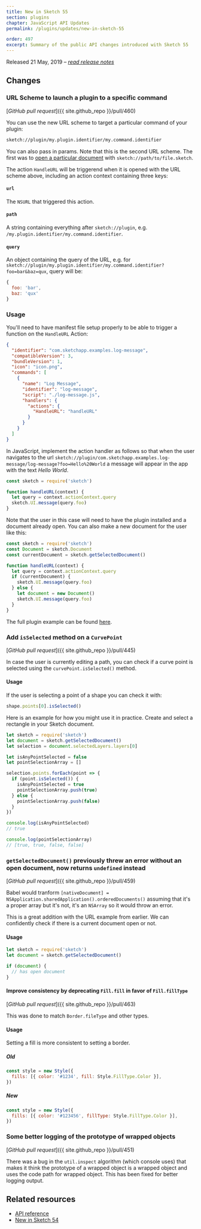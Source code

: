 ```yaml
---
title: New in Sketch 55
section: plugins
chapter: JavaScript API Updates
permalink: /plugins/updates/new-in-sketch-55

order: 497
excerpt: Summary of the public API changes introduced with Sketch 55
---
```


Released 21 May, 2019 – [_read release notes_](https://www.sketch.com/updates/#version-55)

## Changes

### URL Scheme to launch a plugin to a specific command

[_GitHub pull request_]({{ site.github_repo }}/pull/460)

You can use the new URL scheme to target a particular command of your plugin:

```sh
sketch://plugin/my.plugin.identifier/my.command.identifier
```

You can also pass in params. Note that this is the second URL scheme. The first was to [open a particular document](/app) with `sketch://path/to/file.sketch`.

The action `HandleURL` will be triggerend when it is opened with the URL scheme above, including an action context containing three keys:

#### `url`

The `NSURL` that triggered this action.

#### `path`

A string containing everything after `sketch://plugin`, e.g. `/my.plugin.identifier/my.command.identifier`.

#### `query`

An object containing the query of the URL, e.g. for `sketch://plugin/my.plugin.identifier/my.command.identifier?foo=bar&baz=qux`, query will be:

```js
{
  foo: 'bar',
  baz: 'qux'
}
```

### Usage

You'll need to have manifest file setup properly to be able to trigger a function on the `HandleURL` Action:

```json
{
  "identifier": "com.sketchapp.examples.log-message",
  "compatibleVersion": 3,
  "bundleVersion": 1,
  "icon": "icon.png",
  "commands": [
    {
      "name": "Log Message",
      "identifier": "log-message",
      "script": "./log-message.js",
      "handlers": {
        "actions": {
          "HandleURL": "handleURL"
        }
      }
    }
  ]
}
```

In JavaScript, implement the action handler as follows so that when the user navigates to the url `sketch://plugin/com.sketchapp.examples.log-message/log-message?foo=Hello%20World` a message will appear in the app with the text _Hello World_.

```js
const sketch = require('sketch')

function handleURL(context) {
  let query = context.actionContext.query
  sketch.UI.message(query.foo)
}
```

Note that the user in this case will need to have the plugin installed and a document already open. You can also make a new document for the user like this:

```js
const sketch = require('sketch')
const Document = sketch.Document
const currentDocument = sketch.getSelectedDocument()

function handleURL(context) {
  let query = context.actionContext.query
  if (currentDocument) {
    sketch.UI.message(query.foo)
  } else {
    let document = new Document()
    sketch.UI.message(query.foo)
  }
}
```

The full plugin example can be found [here](https://github.com/KevinGutowski/HandleURL_Example).

### Add `isSelected` method on a `CurvePoint`

[_GitHub pull request_]({{ site.github_repo }}/pull/445)

In case the user is currently editing a path, you can check if a curve point is selected using the `curvePoint.isSelected()` method.

#### Usage

If the user is selecting a point of a shape you can check it with:

```js
shape.points[0].isSelected()
```

Here is an example for how you might use it in practice. Create and select a rectangle in your Sketch document.

```js
let sketch = require('sketch')
let document = sketch.getSelectedDocument()
let selection = document.selectedLayers.layers[0]

let isAnyPointSelected = false
let pointSelectionArray = []

selection.points.forEach(point => {
  if (point.isSelected()) {
    isAnyPointSelected = true
    pointSelectionArray.push(true)
  } else {
    pointSelectionArray.push(false)
  }
})

console.log(isAnyPointSelected)
// true

console.log(pointSelectionArray)
// [true, true, false, false]
```

### `getSelectedDocument()` previously threw an error without an open document, now returns `undefined` instead

[_GitHub pull request_]({{ site.github_repo }}/pull/459)

Babel would tranform `[nativeDocument] = NSApplication.sharedApplication().orderedDocuments()` assuming that it's a proper array but it's not, it's an `NSArray` so it would throw an error.

This is a great addition with the URL example from earlier. We can confidently check if there is a current document open or not.

#### Usage

```js
let sketch = require('sketch')
let document = sketch.getSelectedDocument()

if (document) {
  // has open document
}
```

#### Improve consistency by deprecating `Fill.fill` in favor of `Fill.fillType`

[_GitHub pull request_]({{ site.github_repo }}/pull/463)

This was done to match `Border.fileType` and other types.

#### Usage

Setting a fill is more consistent to setting a border.

##### Old

```js
const style = new Style({
  fills: [{ color: '#1234', fill: Style.FillType.Color }],
})
```

##### New

```js
const style = new Style({
  fills: [{ color: '#123456', fillType: Style.FillType.Color }],
})
```

### Some better logging of the prototype of wrapped objects

[_GitHub pull request_]({{ site.github_repo }}/pull/451)

There was a bug in the `util.inspect` algorithm (which console uses) that makes it think the prototype of a wrapped object is a wrapped object and uses the code path for wrapped object. This has been fixed for better logging output.

## Related resources

- [API reference](/reference/api)
- [New in Sketch 54](/plugins/updates/new-in-sketch-54)
